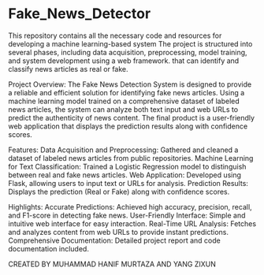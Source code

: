 # Fake_News_Detector

This repository contains all the necessary code and resources for developing a machine learning-based system The project is structured into several phases, including data acquisition, preprocessing, model training, and system development using a web framework. that can identify and classify news articles as real or fake.

Project Overview: The Fake News Detection System is designed to provide a reliable and efficient solution for identifying fake news articles. Using a machine learning model trained on a comprehensive dataset of labeled news articles, the system can analyze both text input and web URLs to predict the authenticity of news content. The final product is a user-friendly web application that displays the prediction results along with confidence scores.

Features: Data Acquisition and Preprocessing: Gathered and cleaned a dataset of labeled news articles from public repositories. Machine Learning for Text Classification: Trained a Logistic Regression model to distinguish between real and fake news articles. Web Application: Developed using Flask, allowing users to input text or URLs for analysis. Prediction Results: Displays the prediction (Real or Fake) along with confidence scores.

Highlights: Accurate Predictions: Achieved high accuracy, precision, recall, and F1-score in detecting fake news. User-Friendly Interface: Simple and intuitive web interface for easy interaction. Real-Time URL Analysis: Fetches and analyzes content from web URLs to provide instant predictions. Comprehensive Documentation: Detailed project report and code documentation included.

CREATED BY MUHAMMAD HANIF MURTAZA AND YANG ZIXUN
